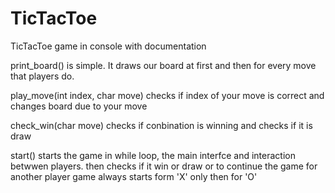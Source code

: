 # TicTacToe
TicTacToe game in console with documentation 


print_board() is simple. It draws our board at first and then for every move that players do.

play_move(int index, char move) checks if index of your move is correct and changes board 
due to your move

check_win(char move) checks if conbination is winning and checks if it is draw

start() starts the game in while loop, the main interfce and interaction betwwen players.
then checks if it win or draw or to continue the game for another player
game always starts form 'X' only then for 'O'
